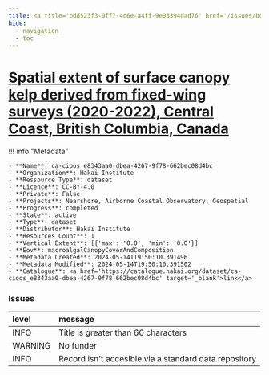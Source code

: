 ```yaml
---
title: <a title='bdd523f3-0ff7-4c6e-a4ff-9e03394dad76' href='/issues/bdd523f3-0ff7-4c6e-a4ff-9e03394dad76/' target='_blank'>Spatial extent of surface canopy kelp derived from fixed-wing surveys (2020-2022), Central Coast, British Columbia, Canada</a>
hide:
  - navigation
  - toc
---
```


# <a title='bdd523f3-0ff7-4c6e-a4ff-9e03394dad76' href='/issues/bdd523f3-0ff7-4c6e-a4ff-9e03394dad76/' target='_blank'>Spatial extent of surface canopy kelp derived from fixed-wing surveys (2020-2022), Central Coast, British Columbia, Canada</a>

<div id='map'></div>

!!! info "Metadata"
    
    - **Name**: ca-cioos_e8343aa0-dbea-4267-9f78-662bec08d4bc 
    - **Organization**: Hakai Institute 
    - **Ressource Type**: dataset 
    - **Licence**: CC-BY-4.0 
    - **Private**: False 
    - **Projects**: Nearshore, Airborne Coastal Observatory, Geospatial 
    - **Progress**: completed 
    - **State**: active 
    - **Type**: dataset 
    - **Distributor**: Hakai Institute 
    - **Resources Count**: 1 
    - **Vertical Extent**: [{'max': '0.0', 'min': '0.0'}] 
    - **Eov**: macroalgalCanopyCoverAndComposition 
    - **Metadata Created**: 2024-05-14T19:50:10.391496 
    - **Metadata Modified**: 2024-05-14T19:50:10.391502 
    - **Catalogue**: <a href='https://catalogue.hakai.org/dataset/ca-cioos_e8343aa0-dbea-4267-9f78-662bec08d4bc' target='_blank'>link</a> 

### Issues

| level   | message                                               |
|:--------|:------------------------------------------------------|
| INFO    | Title is greater than 60 characters                   |
| WARNING | No funder                                             |
| INFO    | Record isn't accesible via a standard data repository |

<script>
   document.addEventListener("DOMContentLoaded", function() {
    var map = L.map('map').setView([51.505, -125.09], 5);
    L.tileLayer('https://tile.openstreetmap.org/{z}/{x}/{y}.png', {
        maxZoom: 19,
        attribution: '&copy; <a href="http://www.openstreetmap.org/copyright">OpenStreetMap</a>'
    }).addTo(map);
    var geojsonFeature = {
        "type": "Feature",
        "properties": {
            "name" : "<a title='bdd523f3-0ff7-4c6e-a4ff-9e03394dad76' href='/issues/bdd523f3-0ff7-4c6e-a4ff-9e03394dad76/' target='_blank'>Spatial extent of surface canopy kelp derived from fixed-wing surveys (2020-2022), Central Coast, British Columbia, Canada</a>"
        },
        "geometry": {'type': 'Polygon', 'coordinates': [[[-128.6, 52.15], [-128.5, 52.23], [-128.2, 52.05], [-128.0, 51.71], [-128.0, 51.63], [-128.2, 51.62], [-128.4, 51.8], [-128.6, 51.89], [-128.6, 51.89], [-128.6, 52.15]]]}
    }
    L.geoJSON(geojsonFeature).addTo(map);
   })
</script>